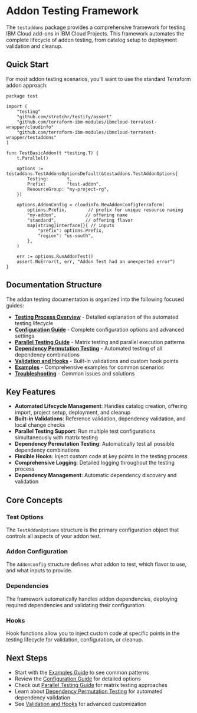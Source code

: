 # Addon Testing Framework

The `testaddons` package provides a comprehensive framework for testing IBM Cloud add-ons in IBM Cloud Projects. This framework automates the complete lifecycle of addon testing, from catalog setup to deployment validation and cleanup.

## Quick Start

For most addon testing scenarios, you'll want to use the standard Terraform addon approach:

```golang
package test

import (
    "testing"
    "github.com/stretchr/testify/assert"
    "github.com/terraform-ibm-modules/ibmcloud-terratest-wrapper/cloudinfo"
    "github.com/terraform-ibm-modules/ibmcloud-terratest-wrapper/testaddons"
)

func TestBasicAddon(t *testing.T) {
    t.Parallel()

    options := testaddons.TestAddonsOptionsDefault(&testaddons.TestAddonOptions{
        Testing:       t,
        Prefix:        "test-addon",
        ResourceGroup: "my-project-rg",
    })

    options.AddonConfig = cloudinfo.NewAddonConfigTerraform(
        options.Prefix,        // prefix for unique resource naming
        "my-addon",           // offering name
        "standard",           // offering flavor
        map[string]interface{}{ // inputs
            "prefix": options.Prefix,
            "region": "us-south",
        },
    )

    err := options.RunAddonTest()
    assert.NoError(t, err, "Addon Test had an unexpected error")
}
```

## Documentation Structure

The addon testing documentation is organized into the following focused guides:

- **[Testing Process Overview](testing-process.md)** - Detailed explanation of the automated testing lifecycle
- **[Configuration Guide](configuration.md)** - Complete configuration options and advanced settings
- **[Parallel Testing Guide](parallel-testing.md)** - Matrix testing and parallel execution patterns
- **[Dependency Permutation Testing](dependency-permutation-testing.md)** - Automated testing of all dependency combinations
- **[Validation and Hooks](validation-hooks.md)** - Built-in validations and custom hook points
- **[Examples](examples.md)** - Comprehensive examples for common scenarios
- **[Troubleshooting](troubleshooting.md)** - Common issues and solutions

## Key Features

- **Automated Lifecycle Management**: Handles catalog creation, offering import, project setup, deployment, and cleanup
- **Built-in Validations**: Reference validation, dependency validation, and local change checks
- **Parallel Testing Support**: Run multiple test configurations simultaneously with matrix testing
- **Dependency Permutation Testing**: Automatically test all possible dependency combinations
- **Flexible Hooks**: Inject custom code at key points in the testing process
- **Comprehensive Logging**: Detailed logging throughout the testing process
- **Dependency Management**: Automatic dependency discovery and validation

## Core Concepts

### Test Options

The `TestAddonOptions` structure is the primary configuration object that controls all aspects of your addon test.

### Addon Configuration

The `AddonConfig` structure defines what addon to test, which flavor to use, and what inputs to provide.

### Dependencies

The framework automatically handles addon dependencies, deploying required dependencies and validating their configuration.

### Hooks

Hook functions allow you to inject custom code at specific points in the testing lifecycle for validation, configuration, or cleanup.

## Next Steps

- Start with the [Examples Guide](examples.md) to see common patterns
- Review the [Configuration Guide](configuration.md) for detailed options
- Check out [Parallel Testing Guide](parallel-testing.md) for matrix testing approaches
- Learn about [Dependency Permutation Testing](dependency-permutation-testing.md) for automated dependency validation
- See [Validation and Hooks](validation-hooks.md) for advanced customization
